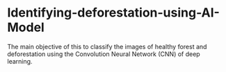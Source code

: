 # Identifying-deforestation-using-AI-Model
The main objective of this to classify the images of healthy forest and deforestation using the Convolution Neural Network (CNN) of deep learning. 
